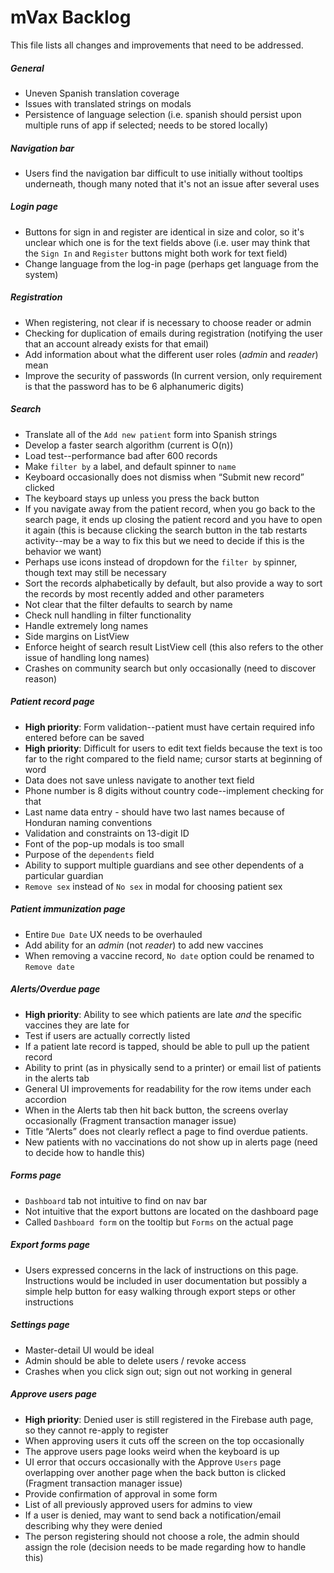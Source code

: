 # mVax Backlog

This file lists all changes and improvements that need to be addressed.

##### General

* Uneven Spanish translation coverage
* Issues with translated strings on modals
* Persistence of language selection (i.e. spanish should persist upon multiple runs of app if selected; needs to be stored locally)

##### Navigation bar

* Users find the navigation bar difficult to use initially without tooltips underneath, though many noted that it's not an issue after several uses
 
##### Login page

* Buttons for sign in and register are identical in size and color, so it's unclear which one is for the text fields above (i.e. user may think that the `Sign In` and `Register` buttons might both work for text field)
* Change language from the log-in page (perhaps get language from the system)

##### Registration

* When registering, not clear if is necessary to choose reader or admin
* Checking for duplication of emails during registration (notifying the user that an account already exists for that email)
* Add information about what the different user roles (_admin_ and _reader_) mean
* Improve the security of passwords (In current version, only requirement is that the password has to be 6 alphanumeric digits)

##### Search

* Translate all of the `Add new patient` form into Spanish strings
* Develop a faster search algorithm (current is O(n))
* Load test--performance bad after 600 records
* Make `filter by` a label, and default spinner to `name`
* Keyboard occasionally does not dismiss when “Submit new record” clicked
* The keyboard stays up unless you press the back button
* If you navigate away from the patient record, when you go back to the search page, it ends up closing the patient record and you have to open it again (this is because clicking the search button in the tab restarts activity--may be a way to fix this but we need to decide if this is the behavior we want)
* Perhaps use icons instead of dropdown for the `filter by` spinner, though text may still be necessary
* Sort the records alphabetically by default, but also provide a way to sort the records by most recently added and other parameters
* Not clear that the filter defaults to search by name
* Check null handling in filter functionality
* Handle extremely long names
* Side margins on ListView
* Enforce height of search result ListView cell (this also refers to the other issue of handling long names)
* Crashes on community search but only occasionally (need to discover reason)

##### Patient record page 

* **High priority**: Form validation--patient must have certain required info entered before can be saved
* **High priority**: Difficult for users to edit text fields because the text is too far to the right compared to the field name; cursor starts at beginning of word
* Data does not save unless navigate to another text field
* Phone number is 8 digits without country code--implement checking for that
* Last name data entry - should have two last names because of Honduran naming conventions
* Validation and constraints on 13-digit ID
* Font of the pop-up modals is too small
* Purpose of the `dependents` field
* Ability to support multiple guardians and see other dependents of a particular guardian
* `Remove sex` instead of `No sex` in modal for choosing patient sex

##### Patient immunization page
* Entire `Due Date` UX needs to be overhauled
* Add ability for an _admin_ (not _reader_) to add new vaccines
* When removing a vaccine record, `No date` option could be renamed to `Remove date`

##### Alerts/Overdue page
* **High priority**: Ability to see which patients are late _and_ the specific vaccines they are late for
* Test if users are actually correctly listed
* If a patient late record is tapped, should be able to pull up the patient record
* Ability to print (as in physically send to a printer) or email list of patients in the alerts tab
* General UI improvements for readability for the row items under each accordion
* When in the Alerts tab then hit back button, the screens overlay occasionally (Fragment transaction manager issue)
* Title “Alerts” does not clearly reflect a page to find overdue patients.
* New patients with no vaccinations do not show up in alerts page (need to decide how to handle this)

##### Forms page

* `Dashboard` tab not intuitive to find on nav bar
* Not intuitive that the export buttons are located on the dashboard page
* Called `Dashboard form` on the tooltip but `Forms` on the actual page 

##### Export forms page

* Users expressed concerns in the lack of instructions on this page. Instructions would be included in user documentation but possibly a simple help button for easy walking through export steps or other instructions

##### Settings page

* Master-detail UI would be ideal
* Admin should be able to delete users / revoke access
* Crashes when you click sign out; sign out not working in general

##### Approve users page

* **High priority**: Denied user is still registered in the Firebase auth page, so they cannot re-apply to register
* When approving users it cuts off the screen on the top occasionally
* The approve users page looks weird when the keyboard is up
* UI error that occurs occasionally with the Approve `Users` page overlapping over another page when the back button is clicked (Fragment transaction manager issue)
* Provide confirmation of approval in some form
* List of all previously approved users for admins to view
* If a user is denied, may want to send back a notification/email describing why they were denied
* The person registering should not choose a role, the admin should assign the role (decision needs to be made regarding how to handle this)
